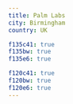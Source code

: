 ```yaml
---
title: Palm Labs
city: Birmingham
country: UK

f135c41: true
f135bw: true
f135e6: true

f120c41: true
f120bw: true
f120e6: true
---
```


